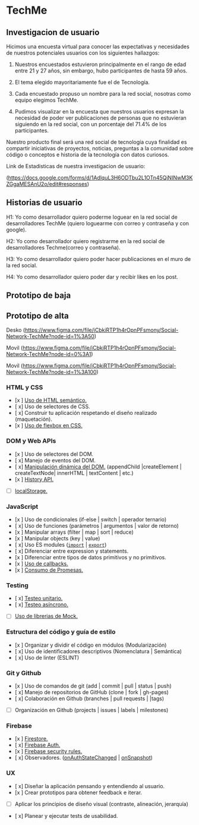 # TechMe

## Investigacion de usuario
Hicimos una encuesta virtual para conocer las expectativas y necesidades de nuestros potenciales usuarios con los siguientes hallazgos:

1. Nuestros encuestados estuvieron principalmente en el rango de edad entre 21 y 27 años, sin embargo, hubo participantes de hasta 59 años.

2. El tema elegido mayoritariamente fue el de Tecnología.

3. Cada encuestado propuso un nombre para la red social, nosotras como equipo elegimos TechMe.

4. Pudimos visualizar en la encuesta que nuestros usuarios expresan la necesidad de poder ver publicaciones de personas que no estuvieran siguiendo en la red social, con un porcentaje del 71.4% de los participantes.

Nuestro producto final será una red social de tecnología cuya finalidad es compartir iniciativas de proyectos, noticias, preguntas a la comunidad sobre código o conceptos e historia de la tecnología con datos curiosos.

Link de Estadisticas de nuestra investigacion de usuario:

(https://docs.google.com/forms/d/1AdlquL3H6ODTbu2L1OTn45QjNINwM3KZGgaMESAnU2o/edit#responses)

## Historias de usuario
H1: Yo como desarrollador quiero poderme loguear en la red social de desarrolladores TechMe (quiero loguearme con correo y contraseña y con google).


H2: Yo como desarrollador quiero registrarme en la red social de desarrolladores Techme(correo y contraseña).


H3: Yo como desarrollador quiero poder hacer publicaciones en el muro de la red social.


H4: Yo como desarrollador quiero poder dar y recibir likes en los post.

## Prototipo de baja

## Prototipo de alta

Desko (https://www.figma.com/file/iCbkiRTP1h4rOpnPFsmony/Social-Network-TechMe?node-id=1%3A50)

Movil (https://www.figma.com/file/iCbkiRTP1h4rOpnPFsmony/Social-Network-TechMe?node-id=0%3A1)

Movil (https://www.figma.com/file/iCbkiRTP1h4rOpnPFsmony/Social-Network-TechMe?node-id=1%3A100)

### HTML y CSS

* [x ] [Uso de HTML semántico.](https://developer.mozilla.org/en-US/docs/Glossary/Semantics#Semantics_in_HTML)
* [ x] Uso de selectores de CSS.
* [ x] Construir tu aplicación respetando el diseño realizado (maquetación).
* [x ] [Uso de flexbox en CSS.](https://css-tricks.com/snippets/css/a-guide-to-flexbox/)

### DOM y Web APIs

* [x ] Uso de selectores del DOM.
* [ x] Manejo de eventos del DOM.
* [ x] [Manipulación dinámica del DOM.](https://developer.mozilla.org/es/docs/Referencia_DOM_de_Gecko/Introducci%C3%B3n)
(appendChild |createElement | createTextNode| innerHTML | textContent | etc.)
* [x ] [History API.](https://developer.mozilla.org/es/docs/DOM/Manipulando_el_historial_del_navegador)
* [ ] [localStorage.](https://developer.mozilla.org/es/docs/Web/API/Window/localStorage)

### JavaScript

* [x ] Uso de condicionales (if-else | switch | operador ternario)
* [ x] Uso de funciones (parámetros | argumentos | valor de retorno)
* [x ] Manipular arrays (filter | map | sort | reduce)
* [x ] Manipular objects (key | value)
* [ x] Uso ES modules ([`import`](https://developer.mozilla.org/en-US/docs/Web/JavaScript/Reference/Statements/import)
| [`export`](https://developer.mozilla.org/en-US/docs/Web/JavaScript/Reference/Statements/export))
* [ x] Diferenciar entre expression y statements.
* [x ] Diferenciar entre tipos de datos primitivos y no primitivos.
* [x ] [Uso de callbacks.](https://developer.mozilla.org/es/docs/Glossary/Callback_function)
* [x ] [Consumo de Promesas.](https://scotch.io/tutorials/javascript-promises-for-dummies#toc-consuming-promises)

### Testing

* [ x] [Testeo unitario.](https://jestjs.io/docs/es-ES/getting-started)
* [ x] [Testeo asíncrono.](https://jestjs.io/docs/es-ES/asynchronous)
* [ ] [Uso de librerias de Mock.](https://jestjs.io/docs/es-ES/manual-mocks)

### Estructura del código y guía de estilo

* [x ] Organizar y dividir el código en módulos (Modularización)
* [ x] Uso de identificadores descriptivos (Nomenclatura | Semántica)
* [ x] Uso de linter (ESLINT)

### Git y Github

* [x ] Uso de comandos de git (add | commit | pull | status | push)
* [ x] Manejo de repositorios de GitHub (clone | fork | gh-pages)
* [ x] Colaboración en Github (branches | pull requests | |tags)
* [ ] Organización en Github (projects | issues | labels | milestones)

### Firebase

* [x ] [Firestore.](https://firebase.google.com/docs/firestore)
* [ x] [Firebase Auth.](https://firebase.google.com/docs/auth/web/start)
* [x ] [Firebase security rules.](https://firebase.google.com/docs/rules)
* [ x] Observadores. ([onAuthStateChanged](https://firebase.google.com/docs/auth/web/manage-users?hl=es#get_the_currently_signed-in_user)
 | [onSnapshot](https://firebase.google.com/docs/firestore/query-data/listen#listen_to_multiple_documents_in_a_collection))

### UX

* [ x] Diseñar la aplicación pensando y entendiendo al usuario.
* [x ] Crear prototipos para obtener feedback e iterar.
* [ ] Aplicar los principios de diseño visual (contraste, alineación, jerarquía)
* [ x] Planear y ejecutar tests de usabilidad.

 